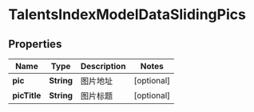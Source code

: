 
# TalentsIndexModelDataSlidingPics

## Properties
Name | Type | Description | Notes
------------ | ------------- | ------------- | -------------
**pic** | **String** | 图片地址 |  [optional]
**picTitle** | **String** | 图片标题 |  [optional]



